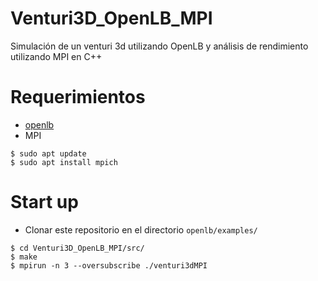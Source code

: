 # Venturi3D_OpenLB_MPI
Simulación de un venturi 3d utilizando OpenLB y análisis de rendimiento utilizando MPI en C++

# Requerimientos
- [openlb](https://www.openlb.net/download/)
- MPI

```shell
$ sudo apt update
$ sudo apt install mpich
```

# Start up
- Clonar este repositorio en el directorio `openlb/examples/`

```shell
$ cd Venturi3D_OpenLB_MPI/src/
$ make
$ mpirun -n 3 --oversubscribe ./venturi3dMPI
```
